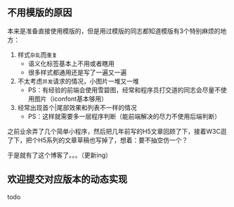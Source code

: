 ## 不用模版的原因

本来是准备直接使用模版的，但是用过模版的同志都知道模版有3个特别麻烦的地方：
1. 样式`杂乱`而`重复`
    - 语义化标签基本上不用或者瞎用
    - 很多样式都通用还是写了一遍又一遍
2. 不太考虑`并发`请求的情况，小图片一堆又一堆
    - PS：有经验的前端会使用雪碧图，经常和程序员打交道的同志会尽量不使用图片（iconfont基本够用）
3. 经常出现首个|尾部效果和列表不一样的情况
    - PS：这样就需要多一层程序判断（能前端解决的尽力不使用后端判断）

之前业余弄了几个简单小程序，然后把几年前写的H5文章回顾了下，接着W3C逛了下，把个H5系列的文章草稿也写掉了，想着：要不抽空仿一个？

于是就有了这个博客了。。。（更新ing）

## 欢迎提交对应版本的动态实现

todo